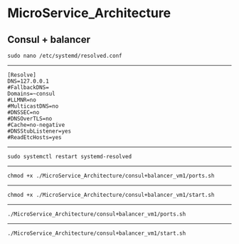 # MicroService_Architecture

## Consul + balancer
    sudo nano /etc/systemd/resolved.conf
---

    [Resolve]
    DNS=127.0.0.1
    #FallbackDNS=
    Domains=~consul
    #LLMNR=no
    #MulticastDNS=no
    #DNSSEC=no
    #DNSOverTLS=no
    #Cache=no-negative
    #DNSStubListener=yes
    #ReadEtcHosts=yes

---
    sudo systemctl restart systemd-resolved
---
    chmod +x ./MicroService_Architecture/consul+balancer_vm1/ports.sh
---
    chmod +x ./MicroService_Architecture/consul+balancer_vm1/start.sh
---
    ./MicroService_Architecture/consul+balancer_vm1/ports.sh
---
    ./MicroService_Architecture/consul+balancer_vm1/start.sh

